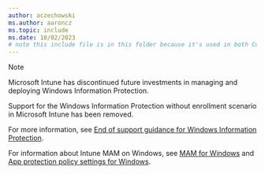 ```yaml
---
author: aczechowski
ms.author: aaroncz
ms.topic: include
ms.date: 10/02/2023
# note this include file is in this folder because it's used in both ConfigMgr and Intune articles
---
```


<!-- 6010051, 15991492 -->

> [!NOTE]
> Microsoft Intune has discontinued future investments in managing and deploying Windows Information Protection.
>
> Support for the Windows Information Protection without enrollment scenario in Microsoft Intune has been removed.
>
> For more information, see [End of support guidance for Windows Information Protection](https://aka.ms/Intune-WIP-support).
>
> For information about Intune MAM on Windows, see [MAM for Windows](../intune-service/fundamentals/whats-new-archive.md#mam-for-windows-general-availability) and [App protection policy settings for Windows](../intune-service/apps/app-protection-policy-settings-windows.md).
